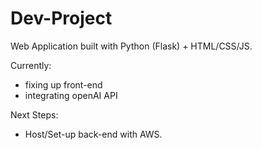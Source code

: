 # Dev-Project

Web Application built with Python (Flask) + HTML/CSS/JS.

Currently:
- fixing up front-end
- integrating openAI API

Next Steps:
- Host/Set-up back-end with AWS.
